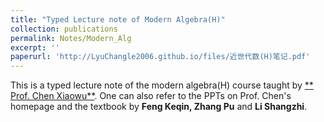 ```yaml
---
title: "Typed Lecture note of Modern Algebra(H)"
collection: publications
permalink: Notes/Modern_Alg
excerpt: ''
paperurl: 'http://LyuChangle2006.github.io/files/近世代数(H)笔记.pdf'
---
```


This is a typed lecture note of the modern algebra(H) course taught by [** Prof. Chen Xiaowu**](http://home.ustc.edu.cn/~xwchen/). One can also refer to the PPTs on Prof. Chen's homepage and the textbook by **Feng Keqin, Zhang Pu** and **Li Shangzhi**. 
